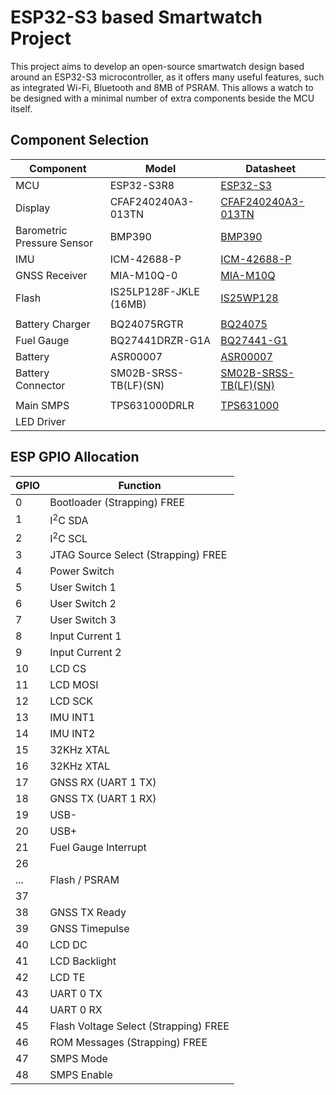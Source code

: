 ESP32-S3 based Smartwatch Project
=================================

This project aims to develop an open-source smartwatch design based around an ESP32-S3 microcontroller, as it offers many useful features, such as integrated Wi-Fi, Bluetooth and 8MB of PSRAM.  This allows a watch to be designed with a minimal number of extra components beside the MCU itself.

Component Selection
-------------------

| Component | Model | Datasheet |
|-----------|-------|-----------|
| MCU | ESP32-S3R8 | [ESP32-S3](https://www.espressif.com/sites/default/files/documentation/esp32-s3_datasheet_en.pdf) |
| Display | CFAF240240A3-013TN  | [CFAF240240A3-013TN ](https://www.crystalfontz.com/products/document/4754/CFAF240240A3-013TNDatasheet.pdf) |
| Barometric Pressure Sensor | BMP390 | [BMP390](https://www.bosch-sensortec.com/media/boschsensortec/downloads/datasheets/bst-bmp390-ds002.pdf) |
| IMU | ICM-42688-P | [ICM-42688-P](https://invensense.tdk.com/wp-content/uploads/2022/12/DS-000347-ICM-42688-P-v1.7.pdf) |
| GNSS Receiver | MIA-M10Q-0 | [MIA-M10Q](https://content.u-blox.com/sites/default/files/documents/MIA-M10Q_DataSheet_UBX-22015849.pdf) |
| Flash | IS25LP128F-JKLE (16MB) | [IS25WP128](https://www.issi.com/WW/pdf/25LP-WP128F.pdf) |
| | | |
| Battery Charger | BQ24075RGTR | [BQ24075](https://www.ti.com/lit/ds/symlink/bq24075.pdf) |
| Fuel Gauge | BQ27441DRZR-G1A | [BQ27441-G1](https://www.ti.com/lit/ds/symlink/bq27441-g1.pdf) |
| Battery | ASR00007 | [ASR00007](https://www.mouser.com/datasheet/2/855/ASR00007_290mAh-3078659.pdf) |
| Battery Connector | SM02B-SRSS-TB(LF)(SN) | [SM02B-SRSS-TB(LF)(SN)](https://www.jst-mfg.com/product/pdf/eng/eSH.pdf) |
| | | |
| Main SMPS | TPS631000DRLR | [TPS631000](https://www.ti.com/lit/ds/symlink/tps631000.pdf) |
| LED Driver | | []() |

ESP GPIO Allocation
-------------------
| GPIO | Function |
|------|----------|
| 0 | Bootloader (Strapping) FREE |
| 1 | I<sup>2</sup>C SDA |
| 2 | I<sup>2</sup>C SCL |
| 3 | JTAG Source Select (Strapping) FREE |
| 4 | Power Switch |
| 5 | User Switch 1 |
| 6 | User Switch 2 |
| 7 | User Switch 3 |
| 8 | Input Current 1 |
| 9 | Input Current 2 |
| 10 | LCD CS |
| 11 | LCD MOSI |
| 12 | LCD SCK |
| 13 | IMU INT1 |
| 14 | IMU INT2 |
| 15 | 32KHz XTAL |
| 16 | 32KHz XTAL |
| 17 | GNSS RX (UART 1 TX) |
| 18 | GNSS TX (UART 1 RX) |
| 19 | USB- |
| 20 | USB+ |
| 21 | Fuel Gauge Interrupt |
| 26 | |
| ... | Flash / PSRAM |
| 37 | |
| 38 | GNSS TX Ready |
| 39 | GNSS Timepulse |
| 40 | LCD DC |
| 41 | LCD Backlight |
| 42 | LCD TE |
| 43 | UART 0 TX |
| 44 | UART 0 RX |
| 45 | Flash Voltage Select (Strapping) FREE |
| 46 | ROM Messages (Strapping) FREE |
| 47 | SMPS Mode |
| 48 | SMPS Enable |
